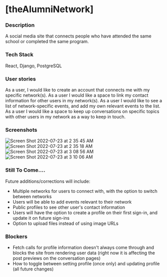 # [theAlumniNetwork]
### Description 
 A social media site that connects people who have attended the same school or completed the same program.

### Tech Stack
React, Django, PostgreSQL

### User stories
As a user, I would like to create an account that connects me with my specific network(s).
As a user I would like a space to link my contact information for other users in my network(s).
As a user I would like to see a list of network-specific events, and add my own relevant events to the list.
As a user I would like a space to keep up conversations on specific topics with other users in my network as a way to keep in touch.

### Screenshots

![Screen Shot 2022-07-23 at 2 35 45 AM](https://user-images.githubusercontent.com/97096664/180594542-039f4a42-ce4f-4a12-8aa0-e2a8364fe0b0.png)
![Screen Shot 2022-07-23 at 2 35 18 AM](https://user-images.githubusercontent.com/97096664/180594548-13af4779-f248-4852-91db-fac5f16a0c48.png)
![Screen Shot 2022-07-23 at 3 08 56 AM](https://user-images.githubusercontent.com/97096664/180594577-270288b1-beb7-4f39-a49f-42c48e7d825e.png)
![Screen Shot 2022-07-23 at 3 10 06 AM](https://user-images.githubusercontent.com/97096664/180594628-b3d2ae56-2e5c-4413-9275-488d3f17685b.png)

### Still To Come....
Future additions/corrections will include:
- Multiple networks for users to connect with, with the option to switch between networks
- Users will be able to add events relevant to their network
- Public profiles to see other user's contact information
- Users will have the option to create a profile on their first sign-in, and update it on future sign-ins
- Option to upload files instead of using image URLs

### Blockers
- Fetch calls for profile information doesn't always come through and blocks the site from rendering user data (right now it is affecting the post previews on the conversation pages)
- How to toggle between setting profile (once only) and updating profile (all future changes)
